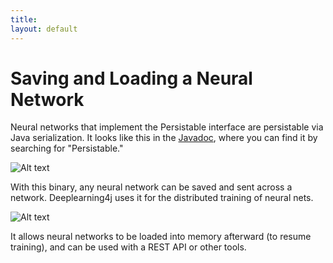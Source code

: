 ```yaml
---
title: 
layout: default
---
```


# Saving and Loading a Neural Network

Neural networks that implement the Persistable interface are persistable via Java serialization. It looks like this in the [Javadoc](http://deeplearning4j.org/doc/), where you can find it by searching for "Persistable."

![Alt text](../img/persistable.png) 

With this binary, any neural network can be saved and sent across a network. Deeplearning4j uses it for the distributed training of neural nets. 

![Alt text](../img/datasets.png) 

It allows neural networks to be loaded into memory afterward (to resume training), and can be used with a REST API or other tools.
